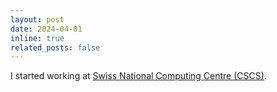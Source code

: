 ```yaml
---
layout: post
date: 2024-04-01
inline: true
related_posts: false
---
```


I started working at [Swiss National Computing Centre (CSCS)](https://cscs.ch).
